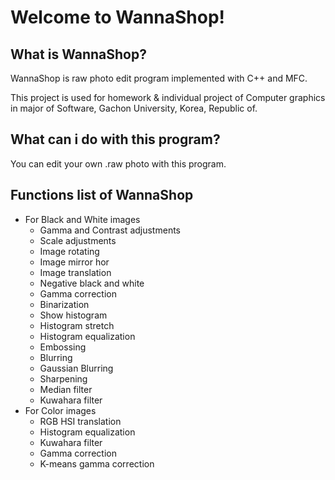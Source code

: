 # Welcome to WannaShop!

## What is WannaShop?

WannaShop is raw photo edit program implemented with C++ and MFC.

This project is used for homework & individual project of Computer graphics in major of Software, Gachon University, Korea, Republic of.

## What can i do with this program?

You can edit your own .raw photo with this program.

## Functions list of WannaShop

- For Black and White images
    - Gamma and Contrast adjustments
    - Scale adjustments
    - Image rotating
    - Image mirror hor
    - Image translation
    - Negative black and white
    - Gamma correction
    - Binarization
    - Show histogram
    - Histogram stretch
    - Histogram equalization
    - Embossing
    - Blurring
    - Gaussian Blurring
    - Sharpening
    - Median filter
    - Kuwahara filter
- For Color images
    - RGB HSI translation
    - Histogram equalization
    - Kuwahara filter
    - Gamma correction
    - K-means gamma correction

